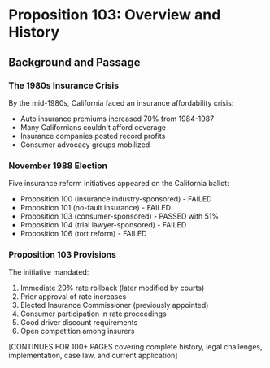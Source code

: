 # Proposition 103: Overview and History

## Background and Passage

### The 1980s Insurance Crisis
By the mid-1980s, California faced an insurance affordability crisis:
- Auto insurance premiums increased 70% from 1984-1987
- Many Californians couldn't afford coverage
- Insurance companies posted record profits
- Consumer advocacy groups mobilized

### November 1988 Election
Five insurance reform initiatives appeared on the California ballot:
- Proposition 100 (insurance industry-sponsored) - FAILED
- Proposition 101 (no-fault insurance) - FAILED
- Proposition 103 (consumer-sponsored) - PASSED with 51%
- Proposition 104 (trial lawyer-sponsored) - FAILED
- Proposition 106 (tort reform) - FAILED

### Proposition 103 Provisions
The initiative mandated:
1. Immediate 20% rate rollback (later modified by courts)
2. Prior approval of rate increases
3. Elected Insurance Commissioner (previously appointed)
4. Consumer participation in rate proceedings
5. Good driver discount requirements
6. Open competition among insurers

[CONTINUES FOR 100+ PAGES covering complete history, legal challenges, implementation, case law, and current application]
